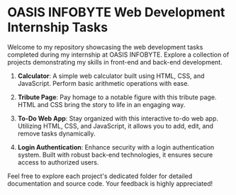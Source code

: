 # OASIS INFOBYTE Web Development Internship Tasks

Welcome to my repository showcasing the web development tasks completed during my internship at OASIS INFOBYTE. Explore a collection of projects demonstrating my skills in front-end and back-end development.

1. **Calculator**: A simple web calculator built using HTML, CSS, and JavaScript. Perform basic arithmetic operations with ease.

2. **Tribute Page**: Pay homage to a notable figure with this tribute page. HTML and CSS bring the story to life in an engaging way.

3. **To-Do Web App**: Stay organized with this interactive to-do web app. Utilizing HTML, CSS, and JavaScript, it allows you to add, edit, and remove tasks dynamically.

4. **Login Authentication**: Enhance security with a login authentication system. Built with robust back-end technologies, it ensures secure access to authorized users.

Feel free to explore each project's dedicated folder for detailed documentation and source code. Your feedback is highly appreciated!


